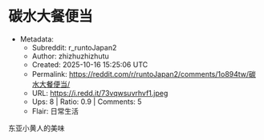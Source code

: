 # 碳水大餐便当

- Metadata:
  - Subreddit: r_runtoJapan2
  - Author: zhizhuzhizhutu
  - Created: 2025-10-16 15:25:06 UTC
  - Permalink: https://reddit.com/r/runtoJapan2/comments/1o894tw/碳水大餐便当/
  - URL: https://i.redd.it/73vqwsuvrhvf1.jpeg
  - Ups: 8 | Ratio: 0.9 | Comments: 5
  - Flair: 日常生活


东亚小黄人的美味


